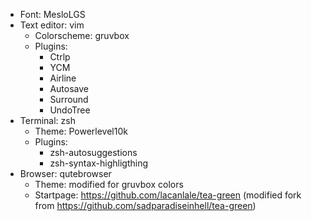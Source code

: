 - Font: MesloLGS
- Text editor: vim
    - Colorscheme: gruvbox
    - Plugins:
        - Ctrlp
        - YCM
        - Airline
        - Autosave
        - Surround
        - UndoTree
- Terminal: zsh
    - Theme: Powerlevel10k
    - Plugins:
        - zsh-autosuggestions
        - zsh-syntax-highligthing
- Browser: qutebrowser
    - Theme: modified for gruvbox colors
    - Startpage: https://github.com/lacanlale/tea-green (modified fork from https://github.com/sadparadiseinhell/tea-green)
